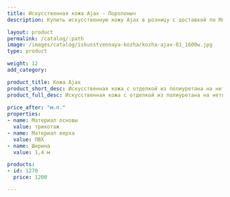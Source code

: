 ```yaml
---
title: Искусственная кожа Ajax - Поролоныч
description: Купить искусственную кожу Ajax в розницу с доставкой по Москве.

layout: product
permalink: /catalog/:path
image: /images/catalog/iskusstvennaya-kozha/kozha-ajax-01_1600w.jpg
type: product

weight: 12
add_category: 

product_title: Кожа Ajax
product_short_desc: Искусственная кожа с отделкой из полиуретана на нетканой, полиэфирной основе. Различные варианты дизайнерского исполнения материала в натуральных цветовых оттенках, с изящным тиснением.
product_full_desc: Искусственная кожа с отделкой из полиуретана на нетканой, полиэфирной основе. Различные варианты дизайнерского исполнения материала в натуральных цветовых оттенках, с изящным тиснением.
        
price_after: "м.п."
properties:
- name: Материал основы
  value: трикотаж
- name: Материал верха
  value: ПВХ
- name: Ширина
  value: 1,4 м

products:
- id: 1270
  price: 1200

---
```

